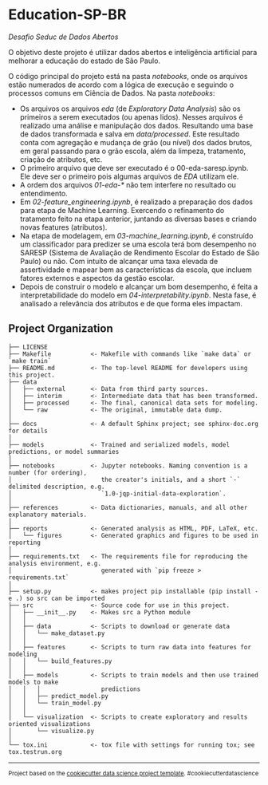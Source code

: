 # Education-SP-BR
*Desafio Seduc de Dados Abertos*

O objetivo deste projeto é utilizar dados abertos e inteligência artificial para melhorar a educação do estado de São Paulo. 

O código principal do projeto está na pasta *notebooks*, onde os arquivos estão numerados de acordo com a lógica de execução e seguindo o processos comuns em Ciência de Dados.
Na pasta *notebooks*:
- Os arquivos os arquivos *eda* (de *Exploratory Data Analysis*) são os primeiros a serem executados (ou apenas lidos). Nesses arquivos é realizado uma análise e manipulação dos dados. Resultando uma base de dados transformada e salva em *data/processed*. Este resultado conta com agregação e mudança de grão (ou nível) dos dados brutos, em geral passando para o grão escola, além da limpeza, tratamento, criação de atributos, etc.
- O primeiro arquivo que deve ser executado é o 00-eda-saresp.ipynb. Ele deve ser o primeiro pois algumas arquivos de *EDA* utilizam ele.
- A ordem dos arquivos *01-eda-\** não tem interfere no resultado ou entendimento.
- Em *02-feature_engineering.ipynb*, é realizado a preparação dos dados para etapa de Machine Learning. Exercendo o refinamento do tratamento feito na etapa anterior, juntando as diversas bases e criando novas features (atributos).
- Na etapa de modelagem, em *03-machine_learning.ipynb*, é construído um classificador para predizer se uma escola terá bom desempenho no SARESP (Sistema de Avaliação de Rendimento Escolar do Estado de São Paulo) ou não. Com intuito de alcançar uma taxa elevada de assertividade e mapear bem as características da escola, que incluem fatores externos e aspectos da gestão escolar. 
- Depois de construir o modelo e alcançar um bom desempenho, é feita a interpretabilidade do modelo em *04-interpretability.ipynb*. Nesta fase, é analisado a relevância dos atributos e de que forma eles impactam.

Project Organization
------------

    ├── LICENSE
    ├── Makefile           <- Makefile with commands like `make data` or `make train`
    ├── README.md          <- The top-level README for developers using this project.
    ├── data
    │   ├── external       <- Data from third party sources.
    │   ├── interim        <- Intermediate data that has been transformed.
    │   ├── processed      <- The final, canonical data sets for modeling.
    │   └── raw            <- The original, immutable data dump.
    │
    ├── docs               <- A default Sphinx project; see sphinx-doc.org for details
    │
    ├── models             <- Trained and serialized models, model predictions, or model summaries
    │
    ├── notebooks          <- Jupyter notebooks. Naming convention is a number (for ordering),
    │                         the creator's initials, and a short `-` delimited description, e.g.
    │                         `1.0-jqp-initial-data-exploration`.
    │
    ├── references         <- Data dictionaries, manuals, and all other explanatory materials.
    │
    ├── reports            <- Generated analysis as HTML, PDF, LaTeX, etc.
    │   └── figures        <- Generated graphics and figures to be used in reporting
    │
    ├── requirements.txt   <- The requirements file for reproducing the analysis environment, e.g.
    │                         generated with `pip freeze > requirements.txt`
    │
    ├── setup.py           <- makes project pip installable (pip install -e .) so src can be imported
    ├── src                <- Source code for use in this project.
    │   ├── __init__.py    <- Makes src a Python module
    │   │
    │   ├── data           <- Scripts to download or generate data
    │   │   └── make_dataset.py
    │   │
    │   ├── features       <- Scripts to turn raw data into features for modeling
    │   │   └── build_features.py
    │   │
    │   ├── models         <- Scripts to train models and then use trained models to make
    │   │   │                 predictions
    │   │   ├── predict_model.py
    │   │   └── train_model.py
    │   │
    │   └── visualization  <- Scripts to create exploratory and results oriented visualizations
    │       └── visualize.py
    │
    └── tox.ini            <- tox file with settings for running tox; see tox.testrun.org


--------

<p><small>Project based on the <a target="_blank" href="https://drivendata.github.io/cookiecutter-data-science/">cookiecutter data science project template</a>. #cookiecutterdatascience</small></p>
